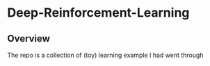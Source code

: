 # Deep-Reinforcement-Learning

## Overview
The repo is a collection of (toy) learning example I had went through


